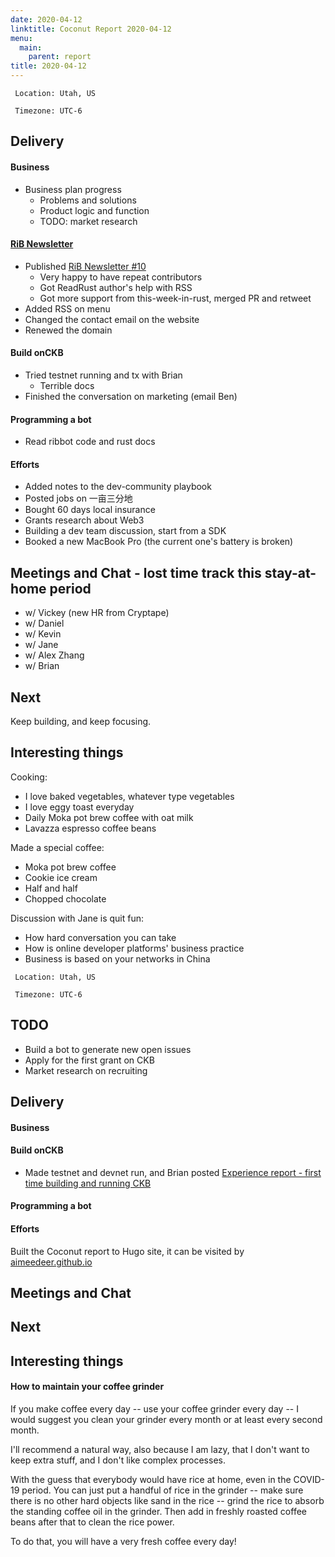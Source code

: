```yaml
---
date: 2020-04-12
linktitle: Coconut Report 2020-04-12
menu:
  main:
    parent: report
title: 2020-04-12
---
```


` Location: Utah, US`

` Timezone: UTC-6`

## Delivery

#### Business

- Business plan progress
  - Problems and solutions
  - Product logic and function
  - TODO: market research

#### [RiB Newsletter][rib-github]

- Published [RiB Newsletter #10](https://rustinblockchain.org/newsletters/2020-04-01-keep-calm-and-hack-more/)
  - Very happy to have repeat contributors
  - Got ReadRust author's help with RSS
  - Got more support from this-week-in-rust, merged PR and retweet
- Added RSS on menu
- Changed the contact email on the website
- Renewed the domain

#### Build onCKB

- Tried testnet running and tx with Brian
  - Terrible docs
- Finished the conversation on marketing (email Ben)

#### Programming a bot

- Read ribbot code and rust docs

#### Efforts

- Added notes to the dev-community playbook
- Posted jobs on 一亩三分地
- Bought 60 days local insurance
- Grants research about Web3
- Building a dev team discussion, start from a SDK
- Booked a new MacBook Pro (the current one's battery is broken)

## Meetings and Chat - lost time track this stay-at-home period

- w/ Vickey (new HR from Cryptape)
- w/ Daniel
- w/ Kevin
- w/ Jane
- w/ Alex Zhang
- w/ Brian

## Next

Keep building, and keep focusing.

## Interesting things

Cooking:

- I love baked vegetables, whatever type vegetables
- I love eggy toast everyday
- Daily Moka pot brew coffee with oat milk
- Lavazza espresso coffee beans

Made a special coffee:

- Moka pot brew coffee
- Cookie ice cream
- Half and half
- Chopped chocolate

Discussion with Jane is quit fun:

- How hard conversation you can take
- How is online developer platforms' business practice
- Business is based on your networks in China


[rib-github]: https://github.com/rust-in-blockchain/Rust-in-Blockchain
[onckb-website]: https://www.onckb.com/

` Location: Utah, US`

` Timezone: UTC-6`

## TODO

- Build a bot to generate new open issues
- Apply for the first grant on CKB
- Market research on recruiting

## Delivery

#### Business

#### Build onCKB

- Made testnet and devnet run, and Brian posted [Experience report - first time building and running CKB](https://talk.nervos.org/t/experience-report-first-time-building-and-running-ckb/4518)

#### Programming a bot


#### Efforts

Built the Coconut report to Hugo site, it can be visited by [aimeedeer.github.io](https://aimeedeer.github.io/)

## Meetings and Chat


## Next


## Interesting things

#### How to maintain your coffee grinder

If you make coffee every day -- use your coffee grinder every day -- I would suggest you clean your grinder every month or at least every second month.

I'll recommend a natural way, also because I am lazy, that I don't want to keep extra stuff, and I don't like complex processes.

With the guess that everybody would have rice at home, even in the COVID-19 period. You can just put a handful of rice in the grinder -- make sure there is no other hard objects like sand in the rice -- grind the rice to absorb the standing coffee oil in the grinder. Then add in freshly roasted coffee beans after that to clean the rice power.

To do that, you will have a very fresh coffee every day!
